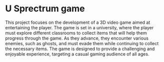 # U Sprectrum game

This project focuses on the development of a 3D video game aimed at entertaining the player. The game is set in a university, where the player must explore different classrooms to collect items that will help them progress through the game. As they advance, they encounter various enemies, such as ghosts, and must evade them while continuing to collect the necessary items. The game is designed to provide a challenging and enjoyable experience, targeting a casual gaming audience of all ages.